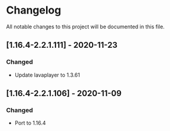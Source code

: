 # Changelog
All notable changes to this project will be documented in this file.

## [1.16.4-2.2.1.111] - 2020-11-23
### Changed
 - Update lavaplayer to 1.3.61

## [1.16.4-2.2.1.106] - 2020-11-09
### Changed
 - Port to 1.16.4
